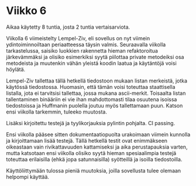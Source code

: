 # Viikko 6

Aikaa käytetty 8 tuntia, josta 2 tuntia vertaisarviota.

Viikolla 6 viimeistelty Lempel-Ziv, eli sovellus on nyt viimein 
ydintoiminnoiltaan periaatteessa täysin valmis. Seuraavalla viikolla tarkastelussa, 
saisiko luokkien rakennetta hieman refaktoroitua järkevämmäksi ja 
olisiko esimerkiksi syytä piilottaa private metodeiksi osa metodeista ja muutenkin
vähän yleistä koodin laatua ja käytäntöjä voisi höylätä.

Lempel-Ziv tallettaa tällä hetkellä tiedostoon mukaan listan 
merkeistä, jotka käytössä tiedostossa. 
Huomasin, että tämän voisi toteuttaa staattisella listalla, jota ei tarvitsisi tallettaa, jossa mukana ascii-merkit. Toisaalta listan tallentaminen binääriin ei vie ihan mahdottomasti
tilaa osuutena isoissa tiedostoissa ja Huffmanin puolella joutuu myös tallettamaan puun.
Katson ensi viikolla tarkemmin, tuleeko muutosta.

Lisäksi kirjoitettu testejä ja tyylikorjauksia pylintin pohjalta.
CI passing.

Ensi viikolla pääsee sitten dokumentaatiopuolta urakoimaan viimein kunnolla ja kirjoittamaan lisää testejä.
Tällä hetkellä testit ovat enimmäkseen oikeastaan vain rivikattavuuden kattamiseksi ja aika perustapauksia
varten, mutta katsotaan ensi viikolla olisiko syytä hieman spesiaalimpia testejä toteuttaa erilaisilla
(ehkä jopa satunnaisilla) syötteillä ja isoilla tiedostoilla.

Käyttöliittymään tulossa pieniä muutoksia, joilla sovellusta tulee olemaan helpompi käyttää.